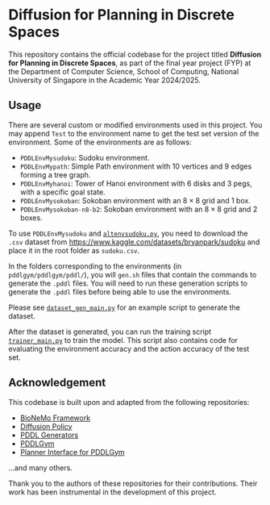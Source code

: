 # Diffusion for Planning in Discrete Spaces

This repository contains the official codebase for the project titled **Diffusion for Planning in Discrete Spaces**, as part of the final year project (FYP) at the Department of Computer Science, School of Computing, National University of Singapore in the Academic Year 2024/2025.

##  Usage

There are several custom or modified environments used in this project. You may append `Test` to the environment name to get the test set version of the environment. Some of the environments are as follows:
- `PDDLEnvMysudoku`: Sudoku environment.
- `PDDLEnvMypath`: Simple Path environment with $10$ vertices and $9$ edges forming a tree graph.
- `PDDLEnvMyhanoi`: Tower of Hanoi environment with $6$ disks and $3$ pegs, with a specific goal state.
- `PDDLEnvMysokoban`: Sokoban environment with an $8 \times 8$ grid and $1$ box.
- `PDDLEnvMysokoban-n8-b2`: Sokoban environment with an $8 \times 8$ grid and $2$ boxes.

To use `PDDLEnvMysudoku` and [`altenvsudoku.py`](altenvsudoku.py), you need to download the `.csv` dataset from https://www.kaggle.com/datasets/bryanpark/sudoku and place it in the root folder as `sudoku.csv`.

In the folders corresponding to the environments (in `pddlgym/pddlgym/pddl/`), you will `gen.sh` files that contain the commands to generate the `.pddl` files. You will need to run these generation scripts to generate the `.pddl` files before being able to use the environments.

Please see [`dataset_gen_main.py`](dataset_gen_main.py) for an example script to generate the dataset.

After the dataset is generated, you can run the training script [`trainer_main.py`](trainer_main.py) to train the model. This script also contains code for evaluating the environment accuracy and the action accuracy of the test set.

## Acknowledgement

This codebase is built upon and adapted from the following repositories:
- [BioNeMo Framework](https://github.com/NVIDIA/bionemo-framework)
- [Diffusion Policy](https://github.com/real-stanford/diffusion_policy)
- [PDDL Generators](https://github.com/AI-Planning/pddl-generators)
- [PDDLGym](https://github.com/tomsilver/pddlgym)
- [Planner Interface for PDDLGym](https://github.com/ronuchit/pddlgym_planners)

...and many others.

Thank you to the authors of these repositories for their contributions. Their work has been instrumental in the development of this project.
